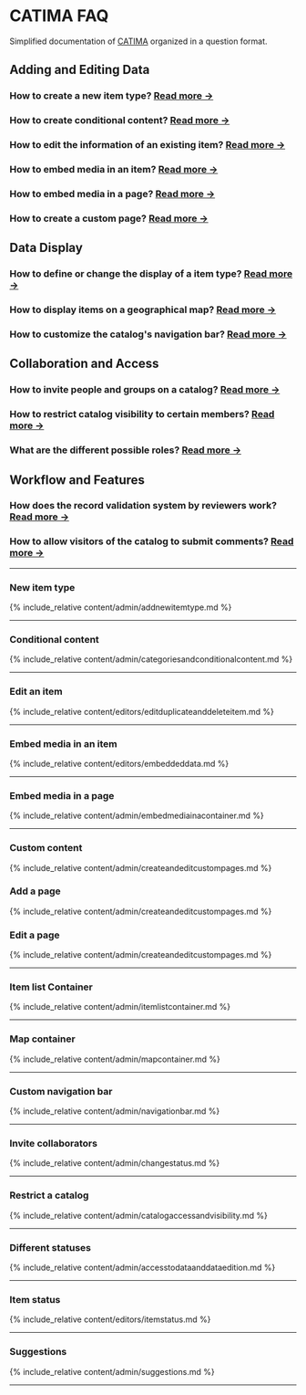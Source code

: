 
# CATIMA FAQ

Simplified documentation of [CATIMA](https://catima.github.io/userdoc/) organized in a question format.

## Adding and Editing Data

### How to create a new item type? [Read more →](#new-item-type)

### How to create conditional content? [Read more →](#conditional-content)

### How to edit the information of an existing item? [Read more →](#edit-an-item)

### How to embed media in an **item**? [Read more →](#embed-media)

### How to embed media in a **page**? [Read more →](#embed-media-in-a-page)

### How to create a custom page? [Read more →](#custom-content)

## Data Display

### How to define or change the display of a item type? [Read more →](#item-list-container)

### How to display items on a geographical map? [Read more →](#map-container)

### How to customize the catalog's navigation bar? [Read more →](#custom-navigation-bar)

## Collaboration and Access

### How to invite people and groups on a catalog? [Read more →](#invite-collaborators)

### How to restrict catalog visibility to certain members? [Read more →](#restrict-a-catalog)

### What are the different possible roles? [Read more →](#different-statuses)

## Workflow and Features

### How does the record validation system by reviewers work? [Read more →](#item-status)

<!-- ### How to create and manage a multilingual catalog?

Not in the documentation **-> to be created?** -->

### How to allow visitors of the catalog to submit comments? [Read more →](#suggestions)

----

### New item type

{% include_relative content/admin/addnewitemtype.md %}

----

### Conditional content

{% include_relative content/admin/categoriesandconditionalcontent.md %}

----

### Edit an item

{% include_relative content/editors/editduplicateanddeleteitem.md %}

----

### Embed media in an item

{% include_relative content/editors/embeddeddata.md %}

----

### Embed media in a page

{% include_relative content/admin/embedmediainacontainer.md %}

----

### Custom content

{% include_relative content/admin/createandeditcustompages.md %}

<a id="addpage"></a>

### Add a page

{% include_relative content/admin/createandeditcustompages.md %}

<a id="editpage"></a>

### Edit a page

{% include_relative content/admin/createandeditcustompages.md %}

----

### Item list Container

{% include_relative content/admin/itemlistcontainer.md %}

----

### Map container

{% include_relative content/admin/mapcontainer.md %}

----

### Custom navigation bar

{% include_relative content/admin/navigationbar.md %}

----

### Invite collaborators

{% include_relative content/admin/changestatus.md %}

----

### Restrict a catalog

{% include_relative content/admin/catalogaccessandvisibility.md %}

----

### Different statuses

{% include_relative content/admin/accesstodataanddataedition.md %}

----

### Item status

{% include_relative content/editors/itemstatus.md %}

----

### Suggestions

{% include_relative content/admin/suggestions.md %}

----
